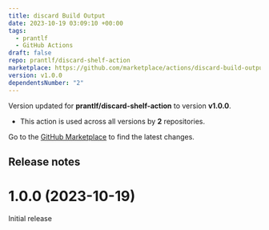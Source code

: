 ```yaml
---
title: discard Build Output
date: 2023-10-19 03:09:10 +00:00
tags:
  - prantlf
  - GitHub Actions
draft: false
repo: prantlf/discard-shelf-action
marketplace: https://github.com/marketplace/actions/discard-build-output
version: v1.0.0
dependentsNumber: "2"
---
```



Version updated for **prantlf/discard-shelf-action** to version **v1.0.0**.
- This action is used across all versions by **2** repositories.

Go to the [GitHub Marketplace](https://github.com/marketplace/actions/discard-build-output) to find the latest changes.

## Release notes

# 1.0.0 (2023-10-19)

Initial release

